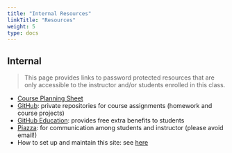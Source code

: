 ```yaml
---
title: "Internal Resources"
linkTitle: "Resources"
weight: 5
type: docs
---
```


## Internal

> This page provides links to password protected resources that are only accessible to the instructor and/or students enrolled in this class.

- [Course Planning Sheet](https://bit.ly/3jHSNTP)
- [GitHub](https://github.com/personal): private repositories for course assignments (homework and course projects)
- [GitHub Education](https://education.github.com/): provides free extra benefits to students
- [Piazza](https://piazza.com/ucr/spring2018/gen242/home): for communication among students and instructor (please avoid email!)
- How to set up and maintain this site: see [here](/about/internal/install/)
